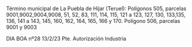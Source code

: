 Término municipal de La Puebla de Híjar (Teruel):
Polígonos 505, parcelas 9001,9002,9004,9008, 51,
52, 83, 111, 114, 115, 121 a 123, 127, 130, 133,135,
136, 141 a 143, 145, 160, 162, 164, 165, 166 y 170.
Polígono 506, parcelas 9001 y 9003

DIA BOA nº28 13/2/23 Pte. Autorización Industria